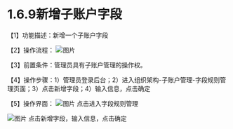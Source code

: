 # 1.6.9新增子账户字段

【1】功能描述：新增一个子账户字段

【2】操作流程：
![图片](~@img/1/1.6.9_p1.png)

【3】前置条件：管理员具有子账户管理的操作权。

【4】操作步骤：1）管理员登录后台；2）进入组织架构-子账户管理-字段规则管理页面；3）点击新增字段；4）输入信息，点击确定

【5】操作界面：
![图片](~@img/1/1.6.9_p2.png)
点击进入字段规则管理

![图片](~@img/1/1.6.9_p3.png)
点击新增字段，输入信息，点击确定
